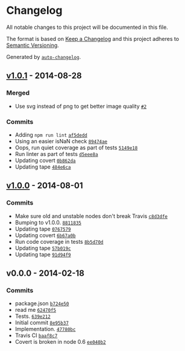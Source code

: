 # Changelog

All notable changes to this project will be documented in this file.

The format is based on [Keep a Changelog](https://keepachangelog.com/en/1.0.0/)
and this project adheres to [Semantic Versioning](https://semver.org/spec/v2.0.0.html).

Generated by [`auto-changelog`](https://github.com/CookPete/auto-changelog).

## [v1.0.1](https://github.com/es-shims/object-is/compare/v1.0.0...v1.0.1) - 2014-08-28

### Merged

- Use svg instead of png to get better image quality [`#2`](https://github.com/es-shims/object-is/pull/2)

### Commits

- Adding `npm run lint` [`af5dedd`](https://github.com/es-shims/object-is/commit/af5dedd2f40df7584c856576123a2d2852dd9694)
- Using an easier isNaN check [`89474ae`](https://github.com/es-shims/object-is/commit/89474ae3e26eb857d89b01c1f3b20f859bd0f161)
- Oops, run quiet coverage as part of tests [`5149e18`](https://github.com/es-shims/object-is/commit/5149e1876808e67a016fd913f6d99481bf7091f2)
- Run linter as part of tests [`d5eee8a`](https://github.com/es-shims/object-is/commit/d5eee8a43b95c619cf3b06ef3d64cefc865f33f3)
- Updating covert [`0b862da`](https://github.com/es-shims/object-is/commit/0b862dad7873b9aab74d2f4262b5b587120c169b)
- Updating tape [`484e6ca`](https://github.com/es-shims/object-is/commit/484e6cab0d5734b8c9f23ceada58e93b09dc15ee)

## [v1.0.0](https://github.com/es-shims/object-is/compare/v0.0.0...v1.0.0) - 2014-08-01

### Commits

- Make sure old and unstable nodes don't break Travis [`c8d3dfe`](https://github.com/es-shims/object-is/commit/c8d3dfe4c0f6dc76a5b0cc22a6a6401fa1105cea)
- Bumping to v1.0.0. [`8811835`](https://github.com/es-shims/object-is/commit/8811835bff203cf0dc0dee1342beeb749ea63e10)
- Updating tape [`0767579`](https://github.com/es-shims/object-is/commit/0767579b3cbf59e49c73c131186bfcbad4448020)
- Updating covert [`6b67a0b`](https://github.com/es-shims/object-is/commit/6b67a0b4b6933ea23c74c24037f3f515942a005a)
- Run code coverage in tests [`8b5d70d`](https://github.com/es-shims/object-is/commit/8b5d70d9cbf6194d69ee22b8433fe4e0a3d7507e)
- Updating tape [`57b019c`](https://github.com/es-shims/object-is/commit/57b019c8b74030601dc71dc38cd2c41cf5b735d4)
- Updating tape [`91d94f9`](https://github.com/es-shims/object-is/commit/91d94f9b06c4a86942b077979536a8c2994ab374)

## v0.0.0 - 2014-02-18

### Commits

- package.json [`b724e50`](https://github.com/es-shims/object-is/commit/b724e50ea4a151f46ff5344f9dc3f00d48e60695)
- read me [`62470f5`](https://github.com/es-shims/object-is/commit/62470f58dbef4ba0b96c6c000b2802e328c54be6)
- Tests. [`639e212`](https://github.com/es-shims/object-is/commit/639e212c478afcb8c9a24753aa8fc2b2fdcfb925)
- Initial commit [`8e95b37`](https://github.com/es-shims/object-is/commit/8e95b3744c07594c49372c5732d96235f0b7d9d6)
- Implementation. [`47780bc`](https://github.com/es-shims/object-is/commit/47780bc0f483eeabd853877fa33295976cf201ae)
- Travis CI [`baaf8c7`](https://github.com/es-shims/object-is/commit/baaf8c70bc7fd88cf149af9b0c992febb5e89514)
- Covert is broken in node 0.6 [`ee040b2`](https://github.com/es-shims/object-is/commit/ee040b2f3a917da9a33a287daf8470e95db271e1)
